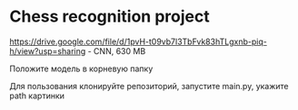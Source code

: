 # Chess recognition project
https://drive.google.com/file/d/1pvH-t09vb7l3TbFvk83hTLgxnb-piq-h/view?usp=sharing - CNN, 630 MB

Положите модель в корневую папку

Для пользования клонируйте репозиторий, запустите main.py, укажите path картинки
